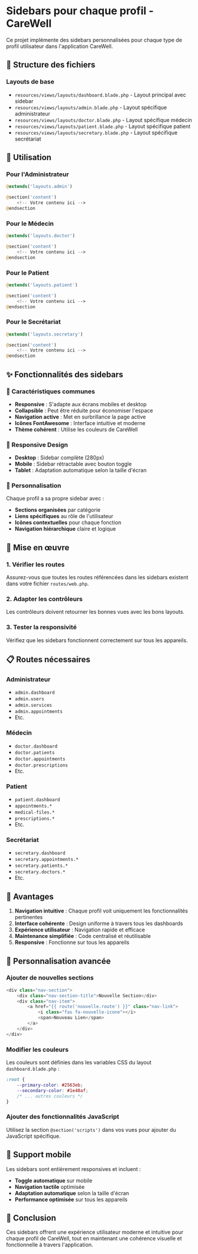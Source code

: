 # Sidebars pour chaque profil - CareWell

Ce projet implémente des sidebars personnalisées pour chaque type de profil utilisateur dans l'application CareWell.

## 📁 Structure des fichiers

### Layouts de base
- `resources/views/layouts/dashboard.blade.php` - Layout principal avec sidebar
- `resources/views/layouts/admin.blade.php` - Layout spécifique administrateur
- `resources/views/layouts/doctor.blade.php` - Layout spécifique médecin
- `resources/views/layouts/patient.blade.php` - Layout spécifique patient
- `resources/views/layouts/secretary.blade.php` - Layout spécifique secrétariat

## 🎯 Utilisation

### Pour l'Administrateur
```php
@extends('layouts.admin')

@section('content')
    <!-- Votre contenu ici -->
@endsection
```

### Pour le Médecin
```php
@extends('layouts.doctor')

@section('content')
    <!-- Votre contenu ici -->
@endsection
```

### Pour le Patient
```php
@extends('layouts.patient')

@section('content')
    <!-- Votre contenu ici -->
@endsection
```

### Pour le Secrétariat
```php
@extends('layouts.secretary')

@section('content')
    <!-- Votre contenu ici -->
@endsection
```

## ✨ Fonctionnalités des sidebars

### 🔧 Caractéristiques communes
- **Responsive** : S'adapte aux écrans mobiles et desktop
- **Collapsible** : Peut être réduite pour économiser l'espace
- **Navigation active** : Met en surbrillance la page active
- **Icônes FontAwesome** : Interface intuitive et moderne
- **Thème cohérent** : Utilise les couleurs de CareWell

### 📱 Responsive Design
- **Desktop** : Sidebar complète (280px)
- **Mobile** : Sidebar rétractable avec bouton toggle
- **Tablet** : Adaptation automatique selon la taille d'écran

### 🎨 Personnalisation
Chaque profil a sa propre sidebar avec :
- **Sections organisées** par catégorie
- **Liens spécifiques** au rôle de l'utilisateur
- **Icônes contextuelles** pour chaque fonction
- **Navigation hiérarchique** claire et logique

## 🚀 Mise en œuvre

### 1. Vérifier les routes
Assurez-vous que toutes les routes référencées dans les sidebars existent dans votre fichier `routes/web.php`.

### 2. Adapter les contrôleurs
Les contrôleurs doivent retourner les bonnes vues avec les bons layouts.

### 3. Tester la responsivité
Vérifiez que les sidebars fonctionnent correctement sur tous les appareils.

## 📋 Routes nécessaires

### Administrateur
- `admin.dashboard`
- `admin.users`
- `admin.services`
- `admin.appointments`
- Etc.

### Médecin
- `doctor.dashboard`
- `doctor.patients`
- `doctor.appointments`
- `doctor.prescriptions`
- Etc.

### Patient
- `patient.dashboard`
- `appointments.*`
- `medical-files.*`
- `prescriptions.*`
- Etc.

### Secrétariat
- `secretary.dashboard`
- `secretary.appointments.*`
- `secretary.patients.*`
- `secretary.doctors.*`
- Etc.

## 🎯 Avantages

1. **Navigation intuitive** : Chaque profil voit uniquement les fonctionnalités pertinentes
2. **Interface cohérente** : Design uniforme à travers tous les dashboards
3. **Expérience utilisateur** : Navigation rapide et efficace
4. **Maintenance simplifiée** : Code centralisé et réutilisable
5. **Responsive** : Fonctionne sur tous les appareils

## 🔧 Personnalisation avancée

### Ajouter de nouvelles sections
```php
<div class="nav-section">
    <div class="nav-section-title">Nouvelle Section</div>
    <div class="nav-item">
        <a href="{{ route('nouvelle.route') }}" class="nav-link">
            <i class="fas fa-nouvelle-icone"></i>
            <span>Nouveau Lien</span>
        </a>
    </div>
</div>
```

### Modifier les couleurs
Les couleurs sont définies dans les variables CSS du layout `dashboard.blade.php` :
```css
:root {
    --primary-color: #2563eb;
    --secondary-color: #1e40af;
    /* ... autres couleurs */
}
```

### Ajouter des fonctionnalités JavaScript
Utilisez la section `@section('scripts')` dans vos vues pour ajouter du JavaScript spécifique.

## 📱 Support mobile

Les sidebars sont entièrement responsives et incluent :
- **Toggle automatique** sur mobile
- **Navigation tactile** optimisée
- **Adaptation automatique** selon la taille d'écran
- **Performance optimisée** sur tous les appareils

## 🎉 Conclusion

Ces sidebars offrent une expérience utilisateur moderne et intuitive pour chaque profil de CareWell, tout en maintenant une cohérence visuelle et fonctionnelle à travers l'application.
